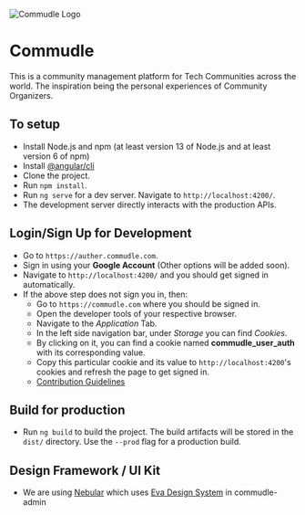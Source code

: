![Commudle Logo](https://commudle.com/assets/images/commudle-logo152.png)

# Commudle
This is a community management platform for Tech Communities across the world. The inspiration being the personal experiences of Community Organizers. 


## To setup
- Install Node.js and npm (at least version 13 of Node.js and at least version 6 of npm)
- Install [@angular/cli](https://cli.angular.io/)
- Clone the project.
- Run `npm install`.
- Run `ng serve` for a dev server. Navigate to `http://localhost:4200/`.
- The development server directly interacts with the production APIs.


## Login/Sign Up for Development
- Go to `https://auther.commudle.com`.
- Sign in using your **Google Account** (Other options will be added soon).
- Navigate to `http://localhost:4200/` and you should get signed in automatically.
- If the above step does not sign you in, then:
  - Go to `https://commudle.com` where you should be signed in.
  - Open the developer tools of your respective browser.
  - Navigate to the *Application* Tab.
  - In the left side navigation bar, under *Storage* you can find *Cookies*.
  - By clicking on it, you can find a cookie named **commudle_user_auth** with its corresponding value.
  - Copy this particular cookie and its value to `http://localhost:4200`'s cookies and refresh the page to get signed in.
  - [Contribution Guidelines](CONTRIBUTING.md)

## Build for production
- Run `ng build` to build the project. The build artifacts will be stored in the `dist/` directory. Use the `--prod` flag for a production build.


## Design Framework / UI Kit
- We are using [Nebular](https://akveo.github.io/nebular/) which uses [Eva Design System](https://eva.design/) in commudle-admin
